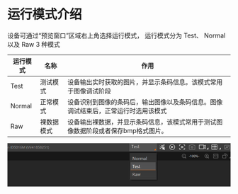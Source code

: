 # 运行模式介绍

设备可通过“预览窗口”区域右上角选择运行模式， 运行模式分为 Test、 Normal 以及 Raw 3 种模式

| 运行模式   | 名称    | 作用                                         |
| ------ | ----- | ------------------------------------------ |
| Test   | 测试模式  | 设备输出实时获取的图片，并显示条码信息。该模式常用于图像调试阶段           |
| Normal | 正常模式  | 设备识别到图像的条码后，输出图像以及条码信息。图像调试结束后，正常运行时选用该模式  |
| Raw    | 裸数据模式 | 设备输出裸数据，并显示条码信息，该模式常用于测试图像数据阶段或者保存bmp格式图片。 |

![](<.gitbook/assets/image (111).png>)

